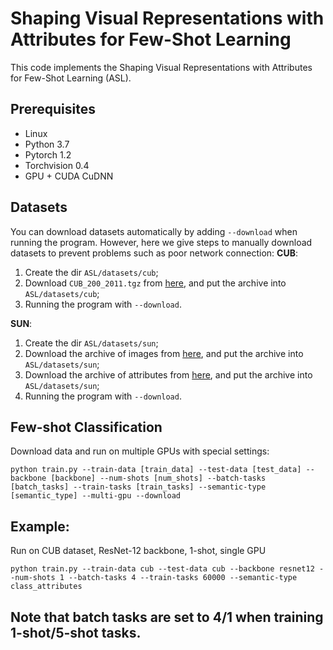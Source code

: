 # Shaping Visual Representations with Attributes for Few-Shot Learning
This code implements the Shaping Visual Representations with Attributes for Few-Shot Learning (ASL).
## Prerequisites
* Linux
* Python 3.7
* Pytorch 1.2
* Torchvision 0.4
* GPU + CUDA CuDNN
## Datasets
You can download datasets automatically by adding `--download` when running the program. However, here we give steps to manually download datasets to prevent problems such as poor network connection:
**CUB**:

1. Create the dir `ASL/datasets/cub`;
2. Download `CUB_200_2011.tgz` from [here](https://drive.google.com/file/d/1hbzc_P1FuxMkcabkgn9ZKinBwW683j45/view), and put the archive into `ASL/datasets/cub`;
3. Running the program with `--download`.

**SUN**:

1. Create the dir `ASL/datasets/sun`;
2. Download the archive of images from [here](http://cs.brown.edu/~gmpatter/Attributes/SUNAttributeDB_Images.tar.gz), and put the archive into `ASL/datasets/sun`;
3. Download the archive of attributes from [here](http://cs.brown.edu/~gmpatter/Attributes/SUNAttributeDB.tar.gz), and put the archive into `ASL/datasets/sun`;
4. Running the program with `--download`.

## Few-shot Classification
Download data and run on multiple GPUs with special settings:

`python train.py --train-data [train_data] --test-data [test_data] --backbone [backbone] --num-shots [num_shots] --batch-tasks [batch_tasks] --train-tasks [train_tasks] --semantic-type [semantic_type] --multi-gpu --download`

## Example:  
Run on CUB dataset, ResNet-12 backbone, 1-shot, single GPU

`python train.py --train-data cub --test-data cub --backbone resnet12 --num-shots 1 --batch-tasks 4 --train-tasks 60000 --semantic-type class_attributes`

## Note that batch tasks are set to 4/1 when training 1-shot/5-shot tasks.


